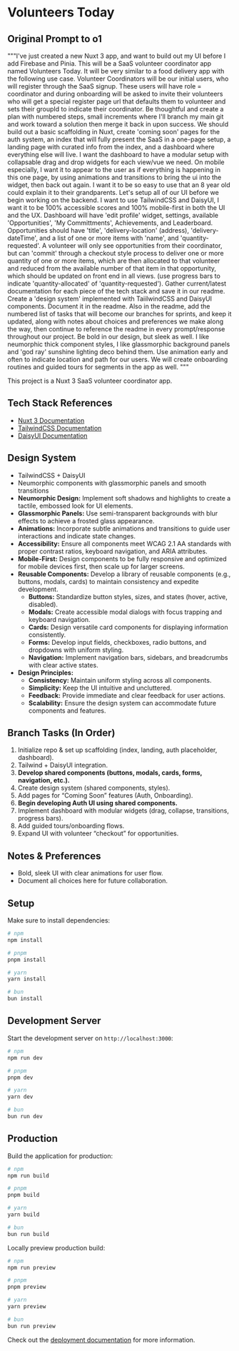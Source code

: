 # Volunteers Today

## Original Prompt to o1
"""I've just created a new Nuxt 3 app, and want to build out my UI before I add Firebase and Pinia. This will be a SaaS volunteer coordinator app named Volunteers Today. It will be very similar to a food delivery app with the following use case. Volunteer Coordinators will be our initial users, who will register through the SaaS signup. These users will have role = coordinator and during onboarding will be asked to invite their volunteers who will get a special register page url that defaults them to volunteer and sets their groupId to indicate their coordinator. Be thoughtful and create a plan with numbered steps, small increments where I'll branch my main git and work toward a solution then merge it back in upon success. We should build out a basic scaffolding in Nuxt, create 'coming soon' pages for the auth system, an index that will fully present the SaaS in a one-page setup, a landing page with curated info from the index, and a dashboard where everything else will live. I want the dashboard to have a modular setup with collapsable drag and drop widgets for each view/vue we need. On mobile especially, I want it to appear to the user as if everything is happening in this one page, by using animations and transitions to bring the ui into the widget, then back out again. I want it to be so easy to use that an 8 year old could explain it to their grandparents. Let's setup all of our UI before we begin working on the backend. I want to use TailwindCSS and DaisyUI, I want it to be 100% accessible scores and 100% mobile-first in both the UI and the UX. Dashboard will have 'edit profile' widget, settings, available 'Opportunities', 'My Committments', Achievements, and Leaderboard. Opportunities should have 'title', 'delivery-location' (address), 'delivery-dateTime', and a list of one or more items with 'name', and 'quantity-requested'. A volunteer will only see opportunities from their coordinator, but can 'commit' through a checkout style process to deliver one or more quantity of one or more items, which are then allocated to that volunteer and reduced from the available number of that item in that opportunity, which should be updated on front end in all views. (use progress bars to indicate 'quantity-allocated' of 'quantity-requested'). Gather current/latest documentation for each piece of the tech stack and save it in our readme. Create a 'design system' implemented with TaiilwindCSS and DaisyUI components. Document it in the readme. Also in the readme, add the numbered list of tasks that will become our branches for sprints, and keep it updated, along with notes about choices and preferences we make along the way, then continue to reference the readme in every prompt/response throughout our project. Be bold in our design, but sleek as well. I like neumorphic thick component styles, I like glassmorphic background panels and 'god ray' sunshine lighting deco behind them. Use animation early and often to indicate location and path for our users. We will create onboarding routines and guided tours for segments in the app as well. """

This project is a Nuxt 3 SaaS volunteer coordinator app.

## Tech Stack References
- [Nuxt 3 Documentation](https://nuxt.com/docs/get-started/introduction)
- [TailwindCSS Documentation](https://tailwindcss.com/docs)
- [DaisyUI Documentation](https://daisyui.com/docs/)

## Design System
- TailwindCSS + DaisyUI
- Neumorphic components with glassmorphic panels and smooth transitions
- **Neumorphic Design:** Implement soft shadows and highlights to create a tactile, embossed look for UI elements.
- **Glassmorphic Panels:** Use semi-transparent backgrounds with blur effects to achieve a frosted glass appearance.
- **Animations:** Incorporate subtle animations and transitions to guide user interactions and indicate state changes.
- **Accessibility:** Ensure all components meet WCAG 2.1 AA standards with proper contrast ratios, keyboard navigation, and ARIA attributes.
- **Mobile-First:** Design components to be fully responsive and optimized for mobile devices first, then scale up for larger screens.
- **Reusable Components:** Develop a library of reusable components (e.g., buttons, modals, cards) to maintain consistency and expedite development.
  - **Buttons:** Standardize button styles, sizes, and states (hover, active, disabled).
  - **Modals:** Create accessible modal dialogs with focus trapping and keyboard navigation.
  - **Cards:** Design versatile card components for displaying information consistently.
  - **Forms:** Develop input fields, checkboxes, radio buttons, and dropdowns with uniform styling.
  - **Navigation:** Implement navigation bars, sidebars, and breadcrumbs with clear active states.
- **Design Principles:**
  - **Consistency:** Maintain uniform styling across all components.
  - **Simplicity:** Keep the UI intuitive and uncluttered.
  - **Feedback:** Provide immediate and clear feedback for user actions.
  - **Scalability:** Ensure the design system can accommodate future components and features.

## Branch Tasks (In Order)
1. Initialize repo & set up scaffolding (index, landing, auth placeholder, dashboard).
2. Tailwind + DaisyUI integration.
3. **Develop shared components (buttons, modals, cards, forms, navigation, etc.).**
4. Create design system (shared components, styles).
5. Add pages for “Coming Soon” features (Auth, Onboarding).
6. **Begin developing Auth UI using shared components.**
7. Implement dashboard with modular widgets (drag, collapse, transitions, progress bars).
8. Add guided tours/onboarding flows.
9. Expand UI with volunteer “checkout” for opportunities.

## Notes & Preferences
- Bold, sleek UI with clear animations for user flow.
- Document all choices here for future collaboration.

## Setup

Make sure to install dependencies:

```bash
# npm
npm install

# pnpm
pnpm install

# yarn
yarn install

# bun
bun install
```

## Development Server

Start the development server on `http://localhost:3000`:

```bash
# npm
npm run dev

# pnpm
pnpm dev

# yarn
yarn dev

# bun
bun run dev
```

## Production

Build the application for production:

```bash
# npm
npm run build

# pnpm
pnpm build

# yarn
yarn build

# bun
bun run build
```

Locally preview production build:

```bash
# npm
npm run preview

# pnpm
pnpm preview

# yarn
yarn preview

# bun
bun run preview
```

Check out the [deployment documentation](https://nuxt.com/docs/getting-started/deployment) for more information.
